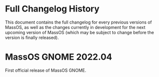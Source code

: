 # Full Changelog History
This document contains the full changelog for every previous versions of MassOS, as well as the changes currently in development for the next upcoming version of MassOS (which may be subject to change before the version is finally released).
# MassOS GNOME 2022.04
First official release of MassOS GNOME.
